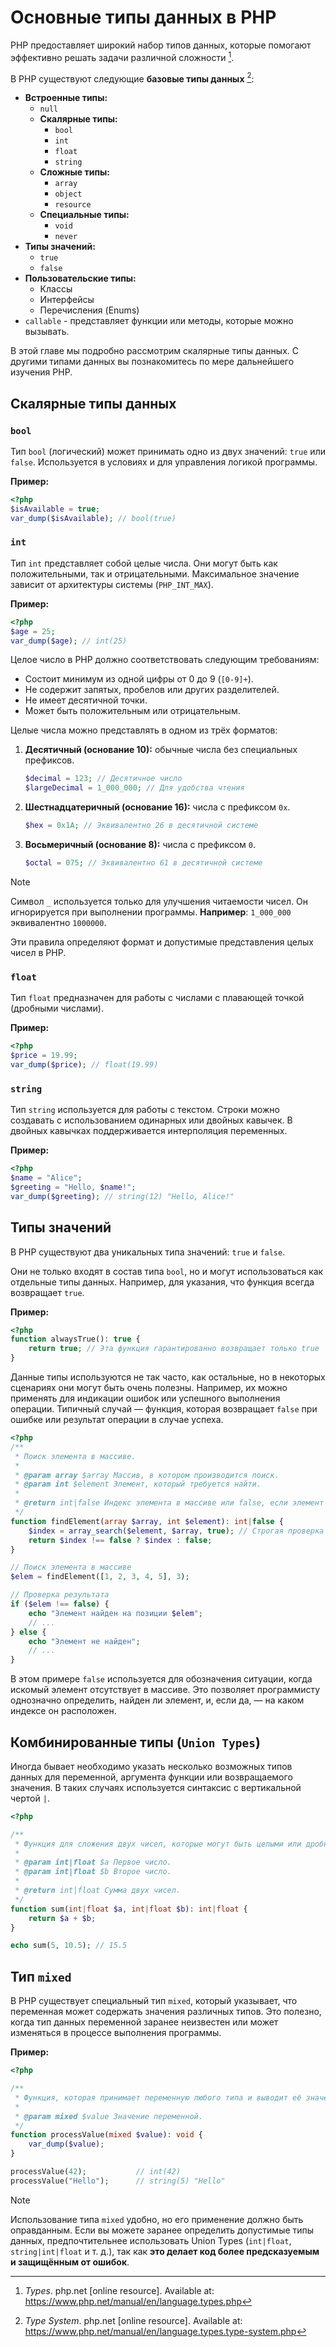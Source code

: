 # Основные типы данных в PHP

PHP предоставляет широкий набор типов данных, которые помогают эффективно решать задачи различной сложности [^1].

В PHP существуют следующие **базовые типы данных** [^2]:

- **Встроенные типы:**
  - `null`
  - **Скалярные типы:**
    - `bool`
    - `int`
    - `float`
    - `string`
  - **Сложные типы:**
    - `array`
    - `object`
    - `resource`
  - **Специальные типы:**
    - `void`
    - `never`
- **Типы значений:**
  - `true`
  - `false`
- **Пользовательские типы:**
  - Классы
  - Интерфейсы
  - Перечисления (Enums)
- `callable` - представляет функции или методы, которые можно вызывать.

В этой главе мы подробно рассмотрим скалярные типы данных. С другими типами данных вы познакомитесь по мере дальнейшего изучения PHP.

## Скалярные типы данных

### `bool`

Тип `bool` (логический) может принимать одно из двух значений: `true` или `false`. Используется в условиях и для управления логикой программы.

**Пример:**

```php
<?php
$isAvailable = true;
var_dump($isAvailable); // bool(true)
```

### `int`

Тип `int` представляет собой целые числа. Они могут быть как положительными, так и отрицательными. Максимальное значение зависит от архитектуры системы (`PHP_INT_MAX`).

**Пример:**

```php
<?php
$age = 25;
var_dump($age); // int(25)
```

Целое число в PHP должно соответствовать следующим требованиям:

- Состоит минимум из одной цифры от 0 до 9 (`[0-9]+`).
- Не содержит запятых, пробелов или других разделителей.
- Не имеет десятичной точки.
- Может быть положительным или отрицательным.

Целые числа можно представлять в одном из трёх форматов:

1. **Десятичный (основание 10):** обычные числа без специальных префиксов.

   ```php
   $decimal = 123; // Десятичное число
   $largeDecimal = 1_000_000; // Для удобства чтения
   ```

2. **Шестнадцатеричный (основание 16):** числа с префиксом `0x`.

   ```php
   $hex = 0x1A; // Эквивалентно 26 в десятичной системе
   ```

3. **Восьмеричный (основание 8):** числа с префиксом `0`.

   ```php
   $octal = 075; // Эквивалентно 61 в десятичной системе
   ```

> [!NOTE]
> Символ `_` используется только для улучшения читаемости чисел. Он игнорируется при выполнении программы. **Например**: `1_000_000` эквивалентно `1000000`.

Эти правила определяют формат и допустимые представления целых чисел в PHP.

### `float`

Тип `float` предназначен для работы с числами с плавающей точкой (дробными числами).

**Пример:**

```php
<?php
$price = 19.99;
var_dump($price); // float(19.99)
```

### `string`

Тип `string` используется для работы с текстом. Строки можно создавать с использованием одинарных или двойных кавычек. В двойных кавычках поддерживается интерполяция переменных.

**Пример:**

```php
<?php
$name = "Alice";
$greeting = "Hello, $name!";
var_dump($greeting); // string(12) "Hello, Alice!"
```

## Типы значений

В PHP существуют два уникальных типа значений: `true` и `false`.

Они не только входят в состав типа `bool`, но и могут использоваться как отдельные типы данных. Например, для указания, что функция всегда возвращает `true`.

**Пример:**

```php
<?php
function alwaysTrue(): true {
    return true; // Эта функция гарантированно возвращает только true
}
```

Данные типы используются не так часто, как остальные, но в некоторых сценариях они могут быть очень полезны. Например, их можно применять для индикации ошибок или успешного выполнения операции. Типичный случай — функция, которая возвращает `false` при ошибке или результат операции в случае успеха.

```php
<?php
/**
 * Поиск элемента в массиве.
 *
 * @param array $array Массив, в котором производится поиск.
 * @param int $element Элемент, который требуется найти.
 *
 * @return int|false Индекс элемента в массиве или false, если элемент не найден.
 */
function findElement(array $array, int $element): int|false {
    $index = array_search($element, $array, true); // Строгая проверка типа
    return $index !== false ? $index : false;
}

// Поиск элемента в массиве
$elem = findElement([1, 2, 3, 4, 5], 3);

// Проверка результата
if ($elem !== false) {
    echo "Элемент найден на позиции $elem";
    // ...
} else {
    echo "Элемент не найден";
    // ...
}
```

В этом примере `false` используется для обозначения ситуации, когда искомый элемент отсутствует в массиве. Это позволяет программисту однозначно определить, найден ли элемент, и, если да, — на каком индексе он расположен.

## Комбинированные типы (`Union Types`)

Иногда бывает необходимо указать несколько возможных типов данных для переменной, аргумента функции или возвращаемого значения. В таких случаях используется синтаксис с вертикальной чертой `|`.

```php
<?php

/**
 * Функция для сложения двух чисел, которые могут быть целыми или дробными.
 *
 * @param int|float $a Первое число.
 * @param int|float $b Второе число.
 *
 * @return int|float Сумма двух чисел.
 */
function sum(int|float $a, int|float $b): int|float {
    return $a + $b;
}

echo sum(5, 10.5); // 15.5
```

## Тип `mixed`

В PHP существует специальный тип `mixed`, который указывает, что переменная может содержать значения различных типов. Это полезно, когда тип данных переменной заранее неизвестен или может изменяться в процессе выполнения программы.

**Пример:**

```php
<?php

/**
 * Функция, которая принимает переменную любого типа и выводит её значение.
 *
 * @param mixed $value Значение переменной.
 */
function processValue(mixed $value): void {
    var_dump($value);
}

processValue(42);           // int(42)
processValue("Hello");      // string(5) "Hello"
```

> [!NOTE]
> Использование типа `mixed` удобно, но его применение должно быть оправданным. Если вы можете заранее определить допустимые типы данных, предпочтительнее использовать Union Types (`int|float`, `string|int|float` и т. д.), так как **это делает код более предсказуемым и защищённым от ошибок**.

[^1]: *Types*. php.net [online resource]. Available at: https://www.php.net/manual/en/language.types.php
[^2]: *Type System*. php.net [online resource]. Available at: https://www.php.net/manual/en/language.types.type-system.php

